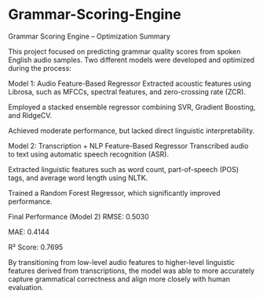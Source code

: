 # Grammar-Scoring-Engine
Grammar Scoring Engine – Optimization Summary

This project focused on predicting grammar quality scores from spoken English audio samples. Two different models were developed and optimized during the process:

Model 1: Audio Feature-Based Regressor
Extracted acoustic features using Librosa, such as MFCCs, spectral features, and zero-crossing rate (ZCR).

Employed a stacked ensemble regressor combining SVR, Gradient Boosting, and RidgeCV.

Achieved moderate performance, but lacked direct linguistic interpretability.

Model 2: Transcription + NLP Feature-Based Regressor
Transcribed audio to text using automatic speech recognition (ASR).

Extracted linguistic features such as word count, part-of-speech (POS) tags, and average word length using NLTK.

Trained a Random Forest Regressor, which significantly improved performance.

Final Performance (Model 2)
RMSE: 0.5030

MAE: 0.4144

R² Score: 0.7695

By transitioning from low-level audio features to higher-level linguistic features derived from transcriptions, the model was able to more accurately capture grammatical correctness and align more closely with human evaluation.

